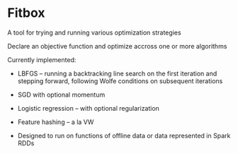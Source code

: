 # Fitbox

A tool for trying and running various optimization strategies

Declare an objective function and optimize accross one or more algorithms

Currently implemented:

 * LBFGS – running a backtracking line search on the first iteration and stepping forward, following Wolfe conditions on subsequent iterations

 * SGD with optional momentum

 * Logistic regression – with optional regularization

 * Feature hashing – a la VW

 * Designed to run on functions of offline data or data represented in Spark RDDs
